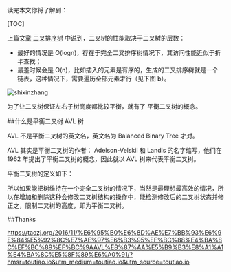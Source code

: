 读完本文你将了解到：

[TOC]

[上篇文章 二叉排序树](http://blog.csdn.net/u011240877/article/details/53242179#一道面试题) 中说到，二叉树的性能取决于二叉树的层数：

- 最好的情况是 O(logn)，存在于完全二叉排序树情况下，其访问性能近似于折半查找；
- 最差时候会是 O(n)，比如插入的元素是有序的，生成的二叉排序树就是一个链表，这种情况下，需要遍历全部元素才行（见下图 b）。

![shixinzhang](http://img.blog.csdn.net/20161120170528505)

为了让二叉树保证左右子树高度都比较平衡，就有了 平衡二叉树的概念。

##什么是平衡二叉树 AVL 树

AVL 不是平衡二叉树的英文名，英文名为 Balanced Binary Tree 才对。

AVL 其实是平衡二叉树的作者： Adelson-Velskii 和 Landis 的名字缩写，他们在 1962 年提出了平衡二叉树的概念，因此就以 AVL 树来代表平衡二叉树。

平衡二叉树的定义如下：

>



所以如果能把树维持在一个完全二叉树的情况下，当然是最理想最高效的情况，所以在增加和删除这种会修改二叉树结构的操作中，能检测修改后的二叉树状态并修正之，限制二叉树的高度，即为平衡二叉树。

##Thanks

https://taozj.org/2016/11/%E6%95%B0%E6%8D%AE%E7%BB%93%E6%9E%84%E5%92%8C%E7%AE%97%E6%B3%95%EF%BC%88%E4%BA%8C%EF%BC%89%EF%BC%9AAVL%E8%87%AA%E5%B9%B3%E8%A1%A1%E4%BA%8C%E5%8F%89%E6%A0%91/?hmsr=toutiao.io&utm_medium=toutiao.io&utm_source=toutiao.io